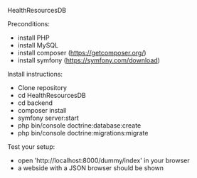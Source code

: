 HealthResourcesDB

Preconditions:
- install PHP
- install MySQL
- install composer (https://getcomposer.org/)
- install symfony (https://symfony.com/download)

Install instructions:
- Clone repository
- cd HealthResourcesDB
- cd backend
- composer install
- symfony server:start
- php bin/console doctrine:database:create
- php bin/console doctrine:migrations:migrate

Test your setup:
- open 'http://localhost:8000/dummy/index' in your browser
- a webside with a JSON browser should be shown

